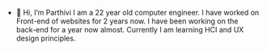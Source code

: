- 👋 Hi, I’m Parthivi
I am a 22 year old computer engineer. I have worked on Front-end of websites for 2 years now. 
I have been working on the back-end for a year now almost. 
Currently I am learning HCI and UX design principles. 

